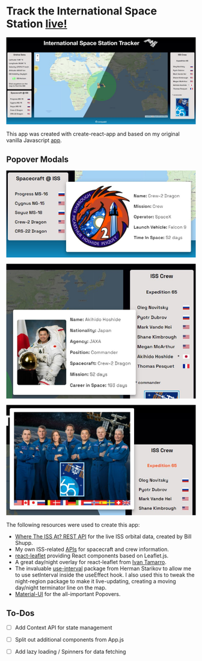 # Track the International Space Station [live!](https://corquaid.github.io/react-iss-tracker)

![App screenshot](https://github.com/corquaid/react-iss-tracker/blob/main/src/Images/Screenshot%202021-06-14%20162703.jpg)

This app was created with create-react-app and based on my original vanilla Javascript [app](https://github.com/corquaid/api-iss-tracker).

## Popover Modals

![](https://github.com/corquaid/react-iss-tracker/blob/main/src/Images/Screenshot%202021-06-14%20163045.jpg) 

![](https://github.com/corquaid/react-iss-tracker/blob/main/src/Images/Screenshot%202021-06-14%20163241.jpg)

![](https://github.com/corquaid/react-iss-tracker/blob/main/src/Images/Screenshot%202021-06-14%20163600.jpg)



The following resources were used to create this app:

- [Where The ISS At? REST API](https://wheretheiss.at/w/developer) for the live ISS orbital data, created by Bill Shupp.
- My own ISS-related [APIs](https://github.com/corquaid/international-space-station-APIs) for spacecraft and crew information.
- [react-leaflet](https://react-leaflet.js.org/) providing React components based on Leaflet.js.
- A great day/night overlay for react-leaflet from [Ivan Tamarro](https://github.com/tammaroivan/react-leaflet-night-region).
- The invaluable [use-interval](https://github.com/Hermanya/use-interval) package from Herman Starikov to allow me to use setInterval inside the useEffect hook. I also used this to tweak the night-region package to make it live-updating, creating a moving day/night terminator line on the map.
- [Material-UI](https://material-ui.com/) for the all-important Popovers.

## To-Dos
- [ ] Add Context API for state management
- [ ] Split out additional components from App.js
- [ ] Add lazy loading / Spinners for data fetching


